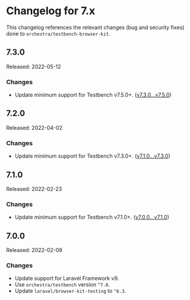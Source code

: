 # Changelog for 7.x

This changelog references the relevant changes (bug and security fixes) done to `orchestra/testbench-browser-kit`.

## 7.3.0

Released: 2022-05-12

### Changes

* Update minimum support for Testbench v7.5.0+. ([v7.3.0...v7.5.0](https://github.com/orchestral/testbench/compare/v7.3.0...v7.5.0))

## 7.2.0

Released: 2022-04-02

### Changes

* Update minimum support for Testbench v7.3.0+. ([v7.1.0...v7.3.0](https://github.com/orchestral/testbench/compare/v7.1.0...v7.3.0))

## 7.1.0

Released: 2022-02-23

### Changes

* Update minimum support for Testbench v7.1.0+. ([v7.0.0...v7.1.0](https://github.com/orchestral/testbench/compare/v7.0.0...v7.1.0))

## 7.0.0

Released: 2022-02-08

### Changes

* Update support for Laravel Framework v9.
* Use `orchestra/testbench` version `^7.0`.
* Update `laravel/browser-kit-testing` to `^6.3`.
